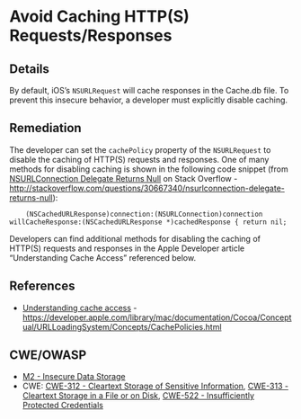 # Avoid Caching HTTP(S) Requests/Responses

## Details

By default, iOS’s `NSURLRequest` will cache responses in the Cache.db file. To prevent this insecure behavior, a developer must explicitly disable caching.

## Remediation

The developer can set the `cachePolicy` property of the `NSURLRequest` to disable the caching of HTTP(S) requests and responses. One of many methods for disabling caching is shown in the following code snippet (from [NSURLConnection Delegate Returns Null](http://stackoverflow.com/questions/30667340/nsurlconnection-delegate-returns-null) on Stack Overflow - http://stackoverflow.com/questions/30667340/nsurlconnection-delegate-returns-null):

`    (NSCachedURLResponse)connection:(NSURLConnection)connection
            willCacheResponse:(NSCachedURLResponse *)cachedResponse {
        return nil;`

Developers can find additional methods for disabling the caching of HTTP(S) requests and responses in the Apple Developer article “Understanding Cache Access” referenced below.

## References

 * [Understanding cache access](https://developer.apple.com/library/mac/documentation/Cocoa/Conceptual/URLLoadingSystem/Concepts/CachePolicies.html) - https://developer.apple.com/library/mac/documentation/Cocoa/Conceptual/URLLoadingSystem/Concepts/CachePolicies.html

## CWE/OWASP

 * [M2 - Insecure Data Storage](https://www.owasp.org/index.php/Mobile_Top_10_2016-M2-Insecure_Data_Storage)
 * CWE: [CWE-312 - Cleartext Storage of Sensitive Information](http://cwe.mitre.org/data/definitions/312.html), [CWE-313 - Cleartext Storage in a File or on Disk](http://cwe.mitre.org/data/definitions/313.html), [CWE-522 - Insufficiently Protected Credentials](http://cwe.mitre.org/data/definitions/522.html)

